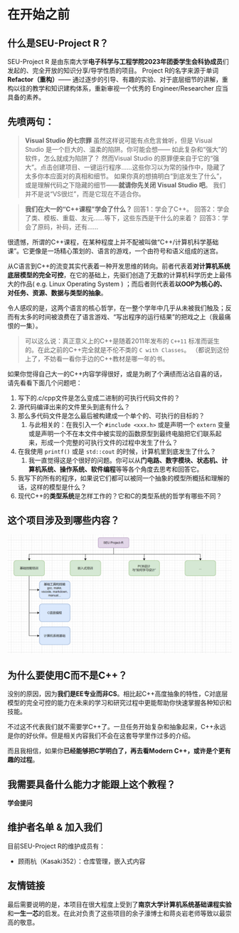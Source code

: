 # 在开始之前

## 什么是SEU-Project R？

SEU-Project R 是由东南大学**电子科学与工程学院2023年团委学生会科协成员**们发起的、完全开放的知识分享/导学性质的项目。
Project R的名字来源于单词**Refactor（重构）**—— 通过逐步的引导、有趣的实验、对于底层细节的讲解，重构以往的教学和知识建构体系，重新审视一个优秀的 Engineer/Researcher 应当具备的素养。

## 先喷两句：

> **Visual Studio 的七宗罪**
> 虽然这样说可能有点危言耸听，但是 Visual Studio 是一个巨大的、温柔的陷阱。你可能会想—— 如此复杂和“强大”的软件，怎么就成为陷阱了？
> 然而Visual Studio 的原罪便来自于它的“强大”。点击创建项目、一键运行程序……这些你习以为常的操作中，隐藏了太多你本应面对的真相和细节。
> 如果你真的想搞明白“到底发生了什么”，或是理解代码之下隐藏的细节——**就请你先关闭 Visual Studio 吧**。
> 我们并不是说“VS很烂”，而是它现在不适合你。

> **我们在大一的“C++课程”学会了什么？**
> 	回答1：学会了C++。
> 	回答2：学会了类、模板、重载、友元……等下，这些东西是干什么的来着？
> 	回答3：学会了原码，补码，还有……

很遗憾，所谓的C++课程，在某种程度上并不配被叫做“C++/计算机科学基础课”。它更像是一场精心策划的、语言的游戏，一个由符号和语义组成的迷宫。

从C语言到C++的流变其实代表着一种开发思维的转向。前者代表着**对计算机系统底层模型的完全可控**，在它的基础上，先驱们创造了无数的计算机科学历史上最伟大的作品( e.g. Linux Operating System ) ；而后者则代表着**以OOP为核心的、对任务、资源、数据与类型的抽象**。

令人感叹的是，这两个语言的核心哲学，在一整个学年中几乎从未被我们触及；反而有太多的时间被浪费在了语言游戏、“写出程序的运行结果”的把戏之上（我最痛恨的一集）。

> 可以这么说：真正意义上的C++是随着2011年发布的 `C++11` 标准而诞生的。在此之前的C++完全就是不伦不类的 `C with Classes`。
> （都说到这份上了，不妨看一看你手边的C++教材是哪一年的书。


如果你觉得自己大一的C++内容学得很好，或是为刷了个满绩而沾沾自喜的话，请先看看下面几个问题吧：

1. 写下的.c/cpp文件是怎么变成二进制的可执行代码文件的？
2. 源代码编译出来的文件里头到底有什么？
3. 那么多代码文件是怎么最后被构建成一个单个的、可执行的目标的？
	1. 与此相关的：在我引入一个 `#include <xxx.h>` 或是声明一个 `extern` 变量或是声明一个不在本文件中被实现的函数原型到最终电脑把它们联系起来，形成一个完整的可执行文件的过程中发生了什么？
4. 在我使用 `printf()` 或是 `std::cout` 的时候，计算机里到底发生了什么？
	1. 我一直觉得这是个很好的问题。你可以从**门电路、数字模块、状态机、计算机系统、操作系统、软件编程**等等各个角度去思考和回答它。
5. 我写下的所有的程序，如果说它们都可以被同一个抽象的模型所概括和理解的话，这样的模型是什么？
6. 现代C++的**类型系统**是怎样工作的？它和C的类型系统的哲学有哪些不同？
   
## 这个项目涉及到哪些内容？

![项目架构图](public/Project_Arch.png)

## 为什么要使用C而不是C++？

没别的原因，因为**我们是EE专业而非CS**。相比起C++高度抽象的特性，C对底层模型的完全可控的能力在未来的学习和研究过程中更能帮助你快速掌握各种知识和技能。

不过这不代表我们就不需要学C++了。一旦任务开始复杂和抽象起来，C++永远是你的好伙伴。但是相关内容我们不会在这套导学里作过多的介绍。

而且我相信，如果你**已经能够把C学明白了，再去看Modern C++，或许是个更有趣的过程**。

## 我需要具备什么能力才能跟上这个教程？

**学会提问**


## 维护者名单 & 加入我们

目前SEU-Project R的维护成员有：

- 顾雨杭（Kasaki352）：仓库管理，嵌入式内容

## 友情链接


最后需要说明的是，本项目在很大程度上受到了**南京大学计算机系统基础课程实验**和**一生一芯**的启发。在此对负责了这些项目的余子濠博士和蒋炎岩老师等致以最崇高的敬意。

